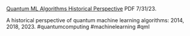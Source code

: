[Quantum ML Algorithms Historical Perspective](https://www.chemicalqdevice.com/quantum-ml-algorithms-historical-perspective) PDF 7/31/23.

A historical perspective of quantum machine learning algorithms: 2014, 2018, 2023.
#quantumcomputing #machinelearning #qml

